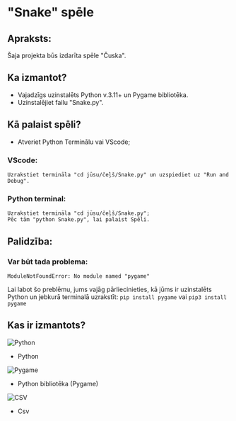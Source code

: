 # "Snake" spēle

## Apraksts:
Šaja projekta būs izdarīta spēle "Čuska".

## Ka izmantot?
* Vajadzīgs uzinstalēts Python v.3.11+ un Pygame bibliotēka.
* Uzinstalējiet failu "Snake.py".

## Kā palaist spēli?
* Atveriet Python Terminālu vai VScode;
### VScode:
    Uzrakstiet termināla "cd jūsu/čeļš/Snake.py" un uzspiediet uz "Run and Debug".

### Python terminal:
    Uzrakstiet termināla "cd jūsu/čeļš/Snake.py";
    Pēc tām "python Snake.py", lai palaist Spēli.

## Palidzība:
### Var būt tada problema:
    ModuleNotFoundError: No module named "pygame"
Lai labot šo preblēmu, jums vajāg pārliecinieties, kā jūms ir uzinstalēts Python un jebkurā terminalā uzrakstīt:
```pip install pygame``` vai ```pip3 install pygame```

## Kas ir izmantots?

![Python](https://i0.wp.com/junilearning.com/wp-content/uploads/2020/06/python-programming-language.webp?fit=300%2C300&ssl=1)
* Python

![Pygame](https://miro.medium.com/v2/resize:fit:500/0*u3nCXIUG_qECy95g.png)
* Python bibliotēka (Pygame)

![CSV](https://encrypted-tbn0.gstatic.com/images?q=tbn:ANd9GcRlPTscaWLn5d--o_ViMJxVtlr_b94C8FXA2w&s)
* Csv


